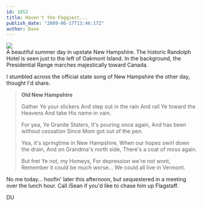 ```yaml
---
id: 1852
title: Haven't the Foggiest...
publish_date: "2009-06-17T13:46:17Z"
author: Dave
---
```

![](http://www.flagstafffrenzy.org/wp-content/uploads/2009/06/fog.jpg)  
A beautiful summer day in upstate New Hampshire. The historic Randolph Hotel is seen just to the left of Oakmont Island. In the background, the Presidential Range marches majestically toward Canada.

I stumbled across the official state song of New Hampshire the other day, thought I'd share.

> **Old New Hampshire**
> 
> Gather Ye your slickers
> And step out in the rain
> And rail Ye toward the Heavens
> And take His name in vain.
> 
> For yea, Ye Granite Staters, 
> It's pouring once again,
> And has been without cessation
> Since Mom got out of the pen.
> 
> Yea, it's springtime in New Hampshire,
> When our hopes swirl down the drain,
> And on Grandma's north side,
> There's a coat of moss again.
> 
> But fret Ye not, my Homeys,
> For depression we're not wont,
> Remember it could be much worse...
> We could all live in Vermont.

No me today... hoofin' later this afternoon, but sequestered in a meeting over the lunch hour. Call iSean if you'd like to chase him up Flagstaff.

DU
